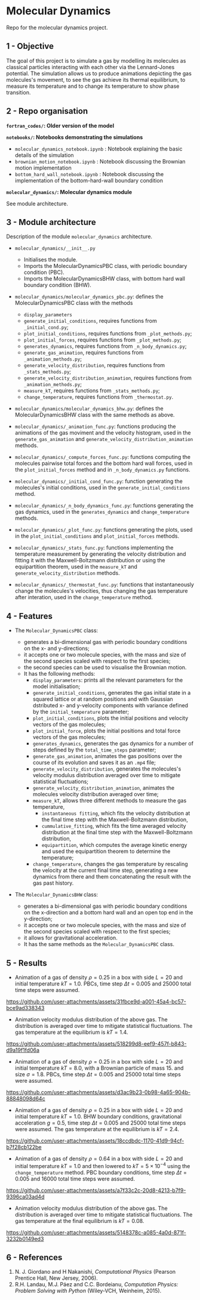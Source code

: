 # Molecular Dynamics
Repo for the molecular dynamics project.

## 1 - Objective

The goal of this project is to simulate a gas by modelling its molecules as classical particles interacting with each other via the Lennard-Jones potential. The simulation allows us to produce animations depicting the gas molecules's movement, to see the gas achieve its thermal equilibrium, to measure its temperature and to change its temperature to show phase transition. 

## 2 - Repo organisation

**`fortran_codes/`: Older version of the model**

**`notebooks/`: Notebooks demonstrating the simulations**
- `molecular_dynamics_notebook.ipynb` : Notebook explaining the basic details of the simulation
- `brownian_motion_notebook.ipynb` : Notebook discussing the Brownian motion implementation
- `bottom_hard_wall_notebook.ipynb` : Notebook discussing the implementation of the bottom-hard-wall boundary condition

**`molecular_dynamics/`: Molecular dynamics module**

See module architecture.


## 3 - Module architecture

Description of the module `molecular_dynamics` architecture.

- `molecular_dynamics/__init__.py`
  - Initialises the module.
  - Imports the MolecularDynamicsPBC class, with periodic boundary condition (PBC).
  - Imports the MolecularDynamicsBHW class, with bottom hard wall boundary condition (BHW).

- `molecular_dynamics/molecular_dynamics_pbc.py`: defines the MolecularDynamicsPBC class with the methods
  -  `display_parameters`
  -  `generate_initial_conditions`, requires functions from `_initial_cond.py`; 
  -  `plot_initial_conditions`, requires functions from `_plot_methods.py`;
  -  `plot_initial_forces`, requires functions from `_plot_methods.py`;
  -  `generates_dynamics`, requires functions from `_n_body_dynamics.py`;
  -  `generate_gas_animation`, requires functions from `_animation_methods.py`;
  -  `generate_velocity_distribution`, requires functions from `_stats_methods.py`;
  -  `generate_velocity_distribution_animation`, requires functions from `_animation_methods.py`;
  -  `measure_kT`, requires functions from `_stats_methods.py`;
  -  `change_temperature`, requires functions from `_thermostat.py`.
- `molecular_dynamics/molecular_dynamics_bhw.py`: defines the MolecularDynamicsBHW class with the same methods as above.
- `molecular_dynamics/_animation_func.py`: functions producing the animations of the gas moviment and the velocity histogram, used in the `generate_gas_animation` and `generate_velocity_distribution_animation` methods.
- `molecular_dynamics/_compute_forces_func.py`: functions computing the molecules pairwise total forces and the bottom hard wall forces, used in the `plot_initial_forces` method and in `_n_body_dynamics.py` functions.
- `molecular_dynamics/_initial_cond_func.py`: function generating the molecules's initial conditions, used in the `generate_initial_conditions` method. 
- `molecular_dynamics/_n_body_dynamics_func.py`: functions generating the gas dynamics, used in the `generates_dynamics` and `change_temperature` methods.
- `molecular_dynamics/_plot_func.py`: functions generating the plots, used in the `plot_initial_conditions` and `plot_initial_forces` methods.
- `molecular_dynamics/_stats_func.py`: functions implementing the temperature measurement by generating the velocity distribution and fitting it with the Maxwell-Boltzmann distribution or using the equipartition theorem, used in the `measure_kT` and `generate_velocity_distribution` methods.
- `molecular_dynamics/_thermostat_func.py`: functions that instantaneously change the molecules's velocities, thus changing the gas temperature after interation, used in the `change_temperature` method.

## 4 - Features

- The `Molecular_DynamicsPBC` class:
  - generates a bi-dimensional gas with periodic boundary conditions on the x- and y-directions;
  - it accepts one or two molecule species, with the mass and size of the second species scaled with respect to the first species;
  - the second species can be used to visualise the Brownian motion.
  - It has the following methods:
    - `display_parameters`: prints all the relevant parameters for the model initialisation;
    - `generate_initial_conditions`, generates the gas initial state in a squared lattice or at random positions and with Gaussian dstributed x- and y-velocity components with variance defined by the `initial_temperature` parameter;
    - `plot_initial_conditions`, plots the initial positions and velocity vectors of the gas molecules;
    - `plot_initial_force`, plots the initial positions and total force vectors of the gas molecules;
    - `generates_dynamics`, generates the gas dynamics for a number of steps defined by the `total_time_steps` parameter;
    - `generate_gas_animation`, animates the gas positions over the course of its evolution and saves it as an `.mp4` file;
    - `generate_velocity_distribution`, generates the molecules's velocity modulus distribution averaged over time to mitigate statistical fluctuations;
    - `generate_velocity_distribution_animation`, animates the molecules velocity distribution averaged over time;
    - `measure_kT`, allows three different methods to measure the gas temperature,
      - `instantaneous fitting`, which fits the velocity distribution at the final time step with the Maxwell-Boltzmann distribution,
      - `cummulative_fitting`, which fits the time averaged velocity distribution at the final time step with the Maxwell-Boltzmann distribution,
      - `equipartition`, which computes the average kinetic energy and used the equipartition theorem to determine the temperature;
    - `change_temperature`, changes the gas temperature by rescaling the velocity at the current final time step, generating a new dynamics from there and them concatenating the result with the gas past history.

- The `Molecular_DynamicsBHW` class:
  - generates a bi-dimensional gas with periodic boundary conditions on the x-direction and a bottom hard wall and an open top end in the y-direction;
  - it accepts one or two molecule species, with the mass and size of the second species scaled with respect to the first species;
  - it allows for gravitational acceleration.
  - It has the same methods as the `Molecular_DynamicsPBC` class. 

## 5 - Results

- Animation of a gas of density $\rho = 0.25$ in a box with side $L = 20$ and initial temperature $kT = 1.0$. PBCs, time step $\Delta t = 0.005$ and $25000$ total time steps were assumed. 

https://github.com/user-attachments/assets/31fbce9d-a001-45a4-bc57-bce9ad338343

- Animation velocity modulus distribution of the above gas. The distribution is averaged over time to mitigate statistical fluctuations. The gas temperature at the equilibrium is $kT = 1.4$.

https://github.com/user-attachments/assets/518299d8-eef9-457f-b843-d9a19f1fd06a

- Animation of a gas of density $\rho = 0.25$ in a box with side $L = 20$ and initial temperature $kT = 8.0$, with a Brownian particle of mass $15.$ and size $\sigma = 1.8$. PBCs, time step $\Delta t = 0.005$ and $25000$ total time steps were assumed. 

https://github.com/user-attachments/assets/d3ac9b23-0b98-4a65-904b-88848098d64c

- Animation of a gas of density $\rho = 0.25$ in a box with side $L = 20$ and initial temperature $kT = 1.0$. BHW boundary conditions, gravitational acceleration $g = 0.5$, time step $\Delta t = 0.005$ and $25000$ total time steps were assumed. The gas temperature at the equilibrium is $kT = 2.4$.

https://github.com/user-attachments/assets/18ccdbdc-1170-41d9-94cf-b7f28cb122be

- Animation of a gas of density $\rho = 0.64$ in a box with side $L = 20$ and initial temperature $kT = 1.0$ and then lowered to $kT = 5\times 10^{-4}$ using the `change_temperature` method. PBC boundary conditions, time step $\Delta t = 0.005$ and $16000$ total time steps were assumed.

https://github.com/user-attachments/assets/a7f33c2c-20d8-4213-b7f9-9396ca03ad4d

- Animation velocity modulus distribution of the above gas. The distribution is averaged over time to mitigate statistical fluctuations. The gas temperature at the final equilibrium is $kT = 0.08$.

https://github.com/user-attachments/assets/5148378c-a085-4a0d-871f-3232b0149ed3


## 6 - References

1. N. J. Giordano and H Nakanishi, *Computational Physics* (Pearson Prentice Hall, New Jersey, 2006).
2. R.H. Landau, M.J. Páez and C.C. Bordeianu, *Computation Physics: Problem Solving with Python* (Wiley-VCH, Weinheim, 2015). 
